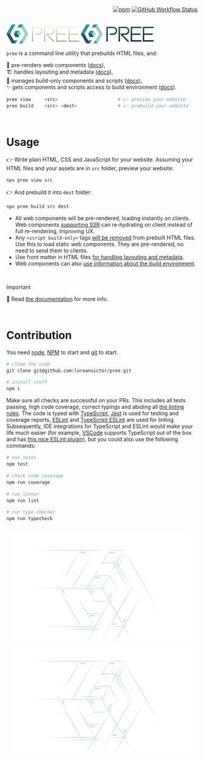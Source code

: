 
<div align="right">

[![npm](https://img.shields.io/npm/v/pree?color=black&label=&style=flat-square)](https://www.npmjs.com/package/pree)
[![GitHub Workflow Status](https://img.shields.io/github/actions/workflow/status/loreanvictor/pree/coverage.yml?label=&style=flat-square)](https://github.com/loreanvictor/pree/actions/workflows/coverage.yml)

</div>

<br>

<img src="./docs/_images/logo-dark.svg#gh-dark-mode-only" width="192px"/>
<img src="./docs/_images/logo-light.svg#gh-light-mode-only" width="192px"/>

<br>

`pree` is a command line utility that prebuilds HTML files, and:

🧬 pre-renders web components ([docs](https://loreanvictor.github.com/pree/usage/)), \
🏗️ handles layouting and metadata ([docs](https://loreanvictor.github.com/pree/usage/meta-layout)), \
👻 manages build-only components and scripts ([docs](https://loreanvictor.github.com/pree/usage/build-only-scripts)), \
✨ gets components and scripts access to build environment ([docs](https://loreanvictor.github.com/pree/build-env)).

```bash
pree view     <src>                      # 👉 preview your website
pree build    <src> <dest>               # 👉 prebuild your website
```

<br>

# Usage

👉 Write plain HTML, CSS and JavaScript for your website. Assuming your HTML files and your assets are in `src` folder, preview your website:

```bash
npx pree view src
```

👉 And prebuild it into `dest` folder:

```bash
npx pree build src dest
```
- All web components will be pre-rendered, loading instantly on clients. Web components [supporting SSR](https://developer.chrome.com/docs/css-ui/declarative-shadow-dom#component_hydration) can re-hydrating on client instead of full re-rendering, improving UX.
- Any `<script build-only>` tags [will be removed](https://loreanvictor.github.io/pree/usage/build-only-scripts) from prebuilt HTML files. Use this to load static web components. They are pre-rendered, no need to send them to clients.
- Use front matter in HTML files [for handling layouting and metadata](https://loreanvictor.github.io/pree/usage/meta-layout).
- Web components can also [use information about the build environment](https://loreanvictor.github.io/pree/build-env).

<br>

> [!IMPORTANT]
> 📖 Read [the documentation](https://loreanvictor.github.io/pree) for more info.

<br>

# Contribution

You need [node](https://nodejs.org/en/), [NPM](https://www.npmjs.com) to start and [git](https://git-scm.com) to start.

```bash
# clone the code
git clone git@github.com:loreanvictor/pree.git
```
```bash
# install stuff
npm i
```

Make sure all checks are successful on your PRs. This includes all tests passing, high code coverage, correct typings and abiding all [the linting rules](https://github.com/loreanvictor/pree/blob/main/.eslintrc). The code is typed with [TypeScript](https://www.typescriptlang.org), [Jest](https://jestjs.io) is used for testing and coverage reports, [ESLint](https://eslint.org) and [TypeScript ESLint](https://typescript-eslint.io) are used for linting. Subsequently, IDE integrations for TypeScript and ESLint would make your life much easier (for example, [VSCode](https://code.visualstudio.com) supports TypeScript out of the box and has [this nice ESLint plugin](https://marketplace.visualstudio.com/items?itemName=dbaeumer.vscode-eslint)), but you could also use the following commands:

```bash
# run tests
npm test
```
```bash
# check code coverage
npm run coverage
```
```bash
# run linter
npm run lint
```
```bash
# run type checker
npm run typecheck
```

<br>

<div align="center">
  <img src="docs/images/watermark-light.svg#gh-light-mode-only" width="480px"/>
  <img src="docs/images/watermark-dark.svg#gh-dark-mode-only" width="480px" />
</div>
